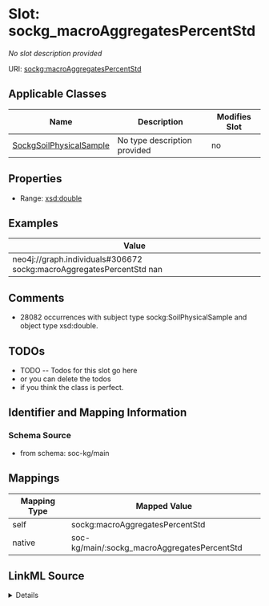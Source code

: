 

# Slot: sockg_macroAggregatesPercentStd


_No slot description provided_





URI: [sockg:macroAggregatesPercentStd](http://www.semanticweb.org/sockg/ontologies/2024/0/soil-carbon-ontology/macroAggregatesPercentStd)



<!-- no inheritance hierarchy -->





## Applicable Classes

| Name | Description | Modifies Slot |
| --- | --- | --- |
| [SockgSoilPhysicalSample](../classes/SockgSoilPhysicalSample.md) | No type description provided |  no  |







## Properties

* Range: [xsd:double](http://www.w3.org/2001/XMLSchema#double)






## Examples

| Value |
| --- |
| neo4j://graph.individuals#306672 sockg:macroAggregatesPercentStd nan |

## Comments

* 28082 occurrences with subject type sockg:SoilPhysicalSample and object type xsd:double.

## TODOs

* TODO -- Todos for this slot go here
* or you can delete the todos
* if you think the class is perfect.

## Identifier and Mapping Information







### Schema Source


* from schema: soc-kg/main




## Mappings

| Mapping Type | Mapped Value |
| ---  | ---  |
| self | sockg:macroAggregatesPercentStd |
| native | soc-kg/main/:sockg_macroAggregatesPercentStd |




## LinkML Source

<details>
```yaml
name: sockg_macroAggregatesPercentStd
description: No slot description provided
todos:
- TODO -- Todos for this slot go here
- or you can delete the todos
- if you think the class is perfect.
comments:
- 28082 occurrences with subject type sockg:SoilPhysicalSample and object type xsd:double.
examples:
- value: neo4j://graph.individuals#306672 sockg:macroAggregatesPercentStd nan
from_schema: soc-kg/main
rank: 1000
slot_uri: sockg:macroAggregatesPercentStd
alias: sockg_macroAggregatesPercentStd
domain_of:
- sockg_SoilPhysicalSample
range: double

```
</details>